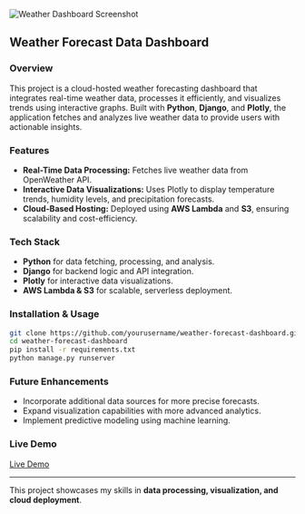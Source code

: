 ![Weather Dashboard Screenshot](/weather_dashboard_screenshot.png)

## Weather Forecast Data Dashboard

### Overview
This project is a cloud-hosted weather forecasting dashboard that integrates real-time weather data, processes it efficiently, and visualizes trends using interactive graphs. Built with **Python**, **Django**, and **Plotly**, the application fetches and analyzes live weather data to provide users with actionable insights.

### Features
- **Real-Time Data Processing:** Fetches live weather data from OpenWeather API.
- **Interactive Data Visualizations:** Uses Plotly to display temperature trends, humidity levels, and precipitation forecasts.
- **Cloud-Based Hosting:** Deployed using **AWS Lambda** and **S3**, ensuring scalability and cost-efficiency.

### Tech Stack
- **Python** for data fetching, processing, and analysis.
- **Django** for backend logic and API integration.
- **Plotly** for interactive data visualizations.
- **AWS Lambda & S3** for scalable, serverless deployment.

### Installation & Usage
```sh
git clone https://github.com/yourusername/weather-forecast-dashboard.git
cd weather-forecast-dashboard
pip install -r requirements.txt
python manage.py runserver
```

### Future Enhancements
- Incorporate additional data sources for more precise forecasts.
- Expand visualization capabilities with more advanced analytics.
- Implement predictive modeling using machine learning.

### Live Demo
[Live Demo](https://d3lgvgrrop0yu.cloudfront.net/) 

---
This project showcases my skills in **data processing, visualization, and cloud deployment**.
